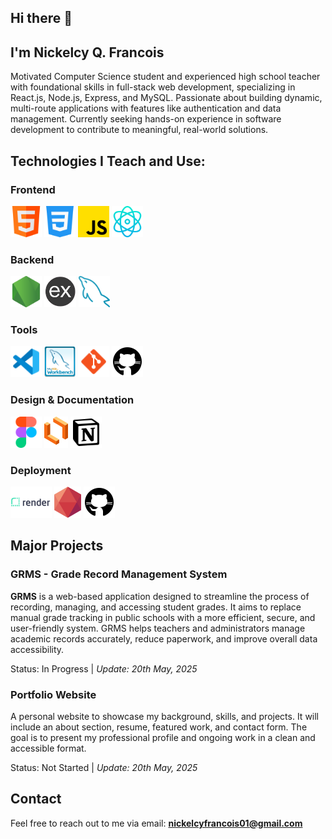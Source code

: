 ## Hi there 👋

<!--
**nickelcy/nickelcy** is a ✨ _special_ ✨ repository because its `README.md` (this file) appears on your GitHub profile.

Here are some ideas to get you started:

- 🔭 I’m currently working on ...
- 🌱 I’m currently learning ...
- 👯 I’m looking to collaborate on ...
- 🤔 I’m looking for help with ...
- 💬 Ask me about ...
- 📫 How to reach me: ...
- 😄 Pronouns: ...
- ⚡ Fun fact: ...
-->

## I'm Nickelcy Q. Francois

Motivated Computer Science student and experienced high school teacher with foundational skills in full-stack web development, specializing in React.js, Node.js, Express, and MySQL. Passionate about building dynamic, multi-route applications with features like authentication and data management. Currently seeking hands-on experience in software development to contribute to meaningful, real-world solutions.

## Technologies I Teach and Use:
### Frontend
<div>
    <img src="Images/html.png" height="50" title="HTML">
    <img src="Images/css.png" height="50" title="CSS">
    <img src="Images/js.png" height="50" title="JavaScript">
    <img src="Images/react-js.png" height="50" title="React.js">
</div>


### Backend 
<div>
    <img src="Images/node-js.png" height="50" title="Node.js">
    <img src="Images/express-js.png" height="50" title="Express.js">
    <img src="Images/mysql.png" height="50" title="MySQL">
</div>

### Tools
<div>
    <img src="Images/vscode.png" height="50" title="VsCode">
    <img src="Images/workbench.png" height="50" title="MySQL Workbench">
    <img src="Images/git.png" height="50" title="Git">
    <img src="Images/github.png" height="50" title="Github">

</div>

### Design & Documentation
<div>
    <img src="Images/figma.png" height="50" title="Figma">
    <img src="Images/lucid.png" height="50" title="LucidChart">
    <img src="Images/notion.png" height="50" title="Notion">
</div>

### Deployment
<div>
    <img src="Images/render.png" height="50" title="Render">
    <img src="Images/clever-cloud.png" height="50" title="CleverCloud">
    <img src="Images/github.png" height="50" title="Github">
</div>

## Major Projects
### GRMS - Grade Record Management System
**GRMS** is a web-based application designed to streamline the process of recording, managing, and accessing student grades. It aims to replace manual grade tracking in public schools with a more efficient, secure, and user-friendly system. GRMS helps teachers and administrators manage academic records accurately, reduce paperwork, and improve overall data accessibility. 

Status: In Progress | _Update: 20th May, 2025_

### Portfolio Website 
A personal website to showcase my background, skills, and projects. It will include an about section, resume, featured work, and contact form. The goal is to present my professional profile and ongoing work in a clean and accessible format.

Status: Not Started | _Update: 20th May, 2025_

## Contact
Feel free to reach out to me via email: **nickelcyfrancois01@gmail.com**
